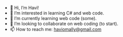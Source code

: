 - 👋 Hi, I’m Havi!
- 👀 I’m interested in learning C# and web code.
- 🌱 I’m currently learning web code (some).
- 💞️ I’m looking to collaborate on web coding (to start).
- 📫 How to reach me: haviomally@gmail.com

<!---
haviomally/haviomally is a ✨ special ✨ repository because its `README.md` (this file) appears on your GitHub profile.
You can click the Preview link to take a look at your changes.
--->
